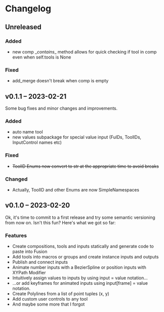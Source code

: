 # Changelog

## Unreleased

### Added

- new comp \__contains__ method allows for quick checking if tool in comp even when self.tools is None

### Fixed

- add_merge doesn't break when comp is empty

## v0.1.1 – 2023-02-21

Some bug fixes and minor changes and improvements.

### Added

- auto name tool
- new values subpackage for special value input (FuIDs, ToolIDs, InputControl names etc)

### Fixed

- ~~ToolID Enums now convert to str at the appropriate time to avoid breaks~~

### Changed

- Actually, ToolID and other Enums are now SimpleNamespaces

## v0.1.0 – 2023-02-20

Ok, it's time to commit to a first release and try some semantic versioning from now on. Isn't this fun?
Here's what we got so far:

### Features

- Create compositions, tools and inputs statically and generate code to paste into Fusion
- Add tools into macros or groups and create instance inputs and outputs
- Publish and connect inputs
- Animate number inputs with a BezierSpline or position inputs with XYPath Modifier
- Intuitively assign values to inputs by using input = value notation...
- ...or add keyframes for animated inputs using input[frame] = value notation.
- Create Polylines from a list of point tuples (x, y)
- Add custom user controls to any tool
- And maybe some more that I forgot
